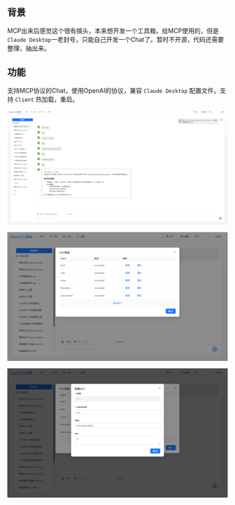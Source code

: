 ## 背景

MCP出来后感觉这个很有搞头，本来想开发一个工具箱，给MCP使用的，但是`Claude Desktop`一老封号，只能自己开发一个Chat了。暂时不开源，代码还需要整理，抽出来。

## 功能

支持MCP协议的Chat，使用OpenAI的协议，兼容 `Claude Desktop` 配置文件。支持 `Client` 热加载，重启。


![image.png](./images/29649b422feeef35ac0210c12b93c5ea5e0ba3abef1215b6987572fbf48f47ec.png)


![image.png](./images/038d86b3d6c75b60e8767cb79ebc7ff367154bdac8c260366ba5671f263391df.png)


![image.png](./images/aed62aa6ce368f2f38fb20628740a147d397b24c7d8dfe1c6649e67bc348caaf.png)
